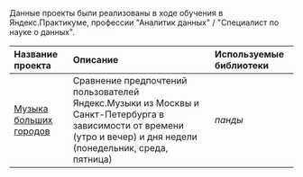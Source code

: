 Данные проекты были реализованы в ходе обучения в Яндекс.Практикуме, профессии "Аналитик данных" / "Специалист по науке о данных".

| Название проекта | Описание | Используемые библиотеки |
| :--------------------- | :--------------------- | :--------------------- |
| [Музыка больших городов](big_cities_music) | Сравнение предпочтений пользователей Яндекс.Музыки из Москвы и Санкт-Петербурга в зависимости от времени (утро и вечер) и дня недели (понедельник, среда, пятница)| *панды* |
